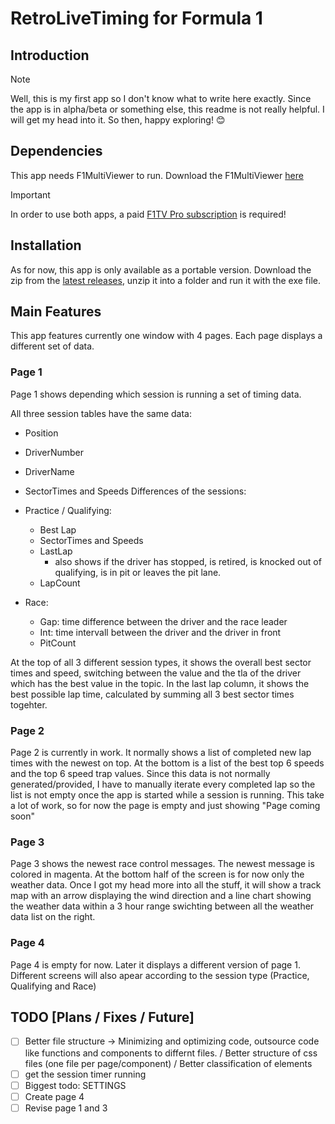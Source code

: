 # RetroLiveTiming for Formula 1

## Introduction
> [!Note]
> Well, this is my first app so I don't know what to write here exactly.
> Since the app is in alpha/beta or something else, this readme is not really helpful. I will get my head into it. So then, happy exploring! 😊

## Dependencies
This app needs F1MultiViewer to run. Download the F1MultiViewer <a href="https://multiviewer.app/download">here</a>
> [!Important]
> In order to use both apps, a paid <a href="https://www.formula1.com/de-de/subscribe-to-f1-tv">F1TV Pro subscription</a> is required!

## Installation
As for now, this app is only available as a portable version. Download the zip from the <a href="">latest releases</a>, unzip it into a folder and run it with the exe file.

## Main Features
This app features currently one window with 4 pages. Each page displays a different set of data.

### Page 1
Page 1 shows depending which session is running a set of timing data.

All three session tables have the same data:
  - Position
  - DriverNumber
  - DriverName
  - SectorTimes and Speeds
Differences of the sessions:
  - Practice / Qualifying:
      - Best Lap
      - SectorTimes and Speeds
      - LastLap
        - also shows if the driver has stopped, is retired, is knocked out of qualifying, is in pit or leaves the pit lane.
      - LapCount

  - Race:
      - Gap: time difference between the driver and the race leader
      - Int: time intervall between the driver and the driver in front
      - PitCount
   
At the top of all 3 different session types, it shows the overall best sector times and speed, switching between the value and the tla of the driver which has the best value in the topic. In the last lap column, it shows the best possible lap time, calculated by summing all 3 best sector times togehter.


### Page 2
Page 2 is currently in work. It normally shows a list of completed new lap times with the newest on top. At the bottom is a list of the best top 6 speeds and the top 6 speed trap values.
Since this data is not normally generated/provided, I have to manually iterate every completed lap so the list is not empty once the app is started while a session is running. This take a lot of work, so for now the page is empty and just showing "Page coming soon"

### Page 3
Page 3 shows the newest race control messages. The newest message is colored in magenta. At the bottom half of the screen is for now only the weather data. Once I got my head more into all the stuff, it will show a track map with an arrow displaying the wind direction and a line chart showing the weather data within a 3 hour range swichting between all the weather data list on the right.

### Page 4
Page 4 is empty for now. Later it displays a different version of page 1.
Different screens will also apear according to the session type (Practice, Qualifying and Race)


## TODO [Plans / Fixes / Future]
- [ ] Better file structure -> Minimizing and optimizing code, outsource code like functions and components to differnt files. / Better structure of css files (one file per page/component) / Better classification of elements
- [ ] get the session timer running
- [ ] Biggest todo: SETTINGS
- [ ] Create page 4
- [ ] Revise page 1 and 3
